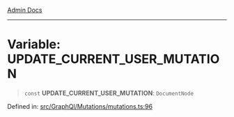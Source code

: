 [Admin Docs](/)

***

# Variable: UPDATE\_CURRENT\_USER\_MUTATION

> `const` **UPDATE\_CURRENT\_USER\_MUTATION**: `DocumentNode`

Defined in: [src/GraphQl/Mutations/mutations.ts:96](https://github.com/PalisadoesFoundation/talawa-admin/blob/main/src/GraphQl/Mutations/mutations.ts#L96)
